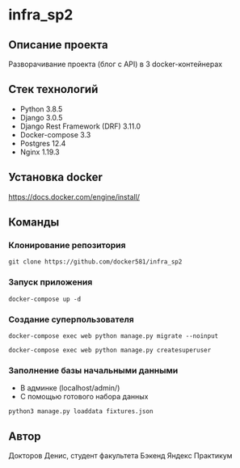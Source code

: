 # infra_sp2

## Описание проекта
Разворачивание проекта (блог с API) в 3 docker-контейнерах

## Стек технологий
- Python 3.8.5
- Django 3.0.5
- Django Rest Framework (DRF) 3.11.0
- Docker-compose 3.3
- Postgres 12.4
- Nginx 1.19.3

## Установка docker
https://docs.docker.com/engine/install/

## Команды
### Клонирование репозитория
```
git clone https://github.com/docker581/infra_sp2
```

### Запуск приложения
```
docker-compose up -d
```

### Создание суперпользователя
```
docker-compose exec web python manage.py migrate --noinput
```
```
docker-compose exec web python manage.py createsuperuser
```

### Заполнение базы начальными данными
- В админке (localhost/admin/)
- С помощью готового набора данных
```
python3 manage.py loaddata fixtures.json
```

## Автор
Докторов Денис, студент факультета Бэкенд Яндекс Практикум